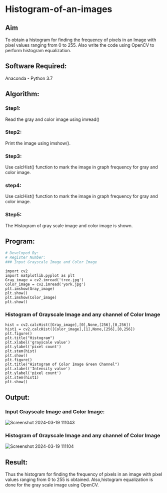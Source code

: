 # Histogram-of-an-images
## Aim
To obtain a histogram for finding the frequency of pixels in an Image with pixel values ranging from 0 to 255. Also write the code using OpenCV to perform histogram equalization.

## Software Required:
Anaconda - Python 3.7

## Algorithm:
### Step1:
Read the gray and color image using imread()

### Step2:
Print the image using imshow().

### Step3:
Use calcHist() function to mark the image in graph frequency for gray and color image.

### step4:
Use calcHist() function to mark the image in graph frequency for gray and color image.

### Step5:
The Histogram of gray scale image and color image is shown.


## Program:
```python
# Developed By: 
# Register Number:
### Input Grayscale Image and Color Image
```
```
import cv2
import matplotlib.pyplot as plt
Gray_image = cv2.imread('tree.jpg')
Color_image = cv2.imread('york.jpg')
plt.imshow(Gray_image)
plt.show()
plt.imshow(Color_image)
plt.show()

```


### Histogram of Grayscale Image and any channel of Color Image
```
hist = cv2.calcHist([Gray_image],[0],None,[256],[0,256])
hist1 = cv2.calcHist([Color_image],[1],None,[256],[0,256])
plt.figure()
plt.title("Histogram")
plt.xlabel('grayscale value')
plt.ylabel('pixel count')
plt.stem(hist)
plt.show()
plt.figure()
plt.title("Histogram of Color Image Green Channel")
plt.xlabel('Intensity value')
plt.ylabel('pixel count')
plt.stem(hist1)
plt.show()
```


## Output:
### Input Grayscale Image and Color Image:


![Screenshot 2024-03-19 111043](https://github.com/Aravindsamy04/Histogram-of-an-images/assets/113497037/8e811fce-1049-433b-b438-19b8cb8be393)



### Histogram of Grayscale Image and any channel of Color Image


![Screenshot 2024-03-19 111104](https://github.com/Aravindsamy04/Histogram-of-an-images/assets/113497037/496e3f97-2b4c-44c3-8fbd-1445e7b46578)






## Result: 
Thus the histogram for finding the frequency of pixels in an image with pixel values ranging from 0 to 255 is obtained. Also,histogram equalization is done for the gray scale image using OpenCV.
